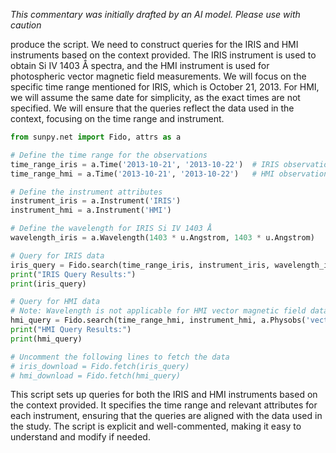 _This commentary was initially drafted by an AI model. Please use with caution_

produce the script. We need to construct queries for the IRIS and HMI instruments based on the context provided. The IRIS instrument is used to obtain Si IV 1403 Å spectra, and the HMI instrument is used for photospheric vector magnetic field measurements. We will focus on the specific time range mentioned for IRIS, which is October 21, 2013. For HMI, we will assume the same date for simplicity, as the exact times are not specified. We will ensure that the queries reflect the data used in the context, focusing on the time range and instrument.

```python
from sunpy.net import Fido, attrs as a

# Define the time range for the observations
time_range_iris = a.Time('2013-10-21', '2013-10-22')  # IRIS observation date
time_range_hmi = a.Time('2013-10-21', '2013-10-22')   # HMI observation date

# Define the instrument attributes
instrument_iris = a.Instrument('IRIS')
instrument_hmi = a.Instrument('HMI')

# Define the wavelength for IRIS Si IV 1403 Å
wavelength_iris = a.Wavelength(1403 * u.Angstrom, 1403 * u.Angstrom)

# Query for IRIS data
iris_query = Fido.search(time_range_iris, instrument_iris, wavelength_iris)
print("IRIS Query Results:")
print(iris_query)

# Query for HMI data
# Note: Wavelength is not applicable for HMI vector magnetic field data
hmi_query = Fido.search(time_range_hmi, instrument_hmi, a.Physobs('vector_magnetic_field'))
print("HMI Query Results:")
print(hmi_query)

# Uncomment the following lines to fetch the data
# iris_download = Fido.fetch(iris_query)
# hmi_download = Fido.fetch(hmi_query)
```

This script sets up queries for both the IRIS and HMI instruments based on the context provided. It specifies the time range and relevant attributes for each instrument, ensuring that the queries are aligned with the data used in the study. The script is explicit and well-commented, making it easy to understand and modify if needed.

